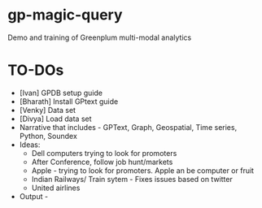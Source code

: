 # gp-magic-query
Demo and training of Greenplum multi-modal analytics

# TO-DOs
- [Ivan] GPDB setup guide
- [Bharath] Install GPtext guide
- [Venky] Data set 
- [Divya] Load data set
- Narrative that includes - GPText, Graph, Geospatial, Time series, Python, Soundex
- Ideas:
   - Dell computers trying to look for promoters
   - After Conference, follow job hunt/markets
   - Apple - trying to look for promoters. Apple  an be computer or fruit
   - Indian Railways/ Train sytem - Fixes issues based on twitter
   - United airlines
- Output - 
